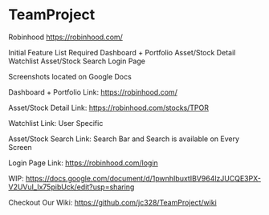 # TeamProject

Robinhood 
https://robinhood.com/

Initial Feature List
Required
Dashboard + Portfolio
Asset/Stock Detail
Watchlist
Asset/Stock Search
Login Page

Screenshots located on Google Docs

Dashboard + Portfolio
Link: https://robinhood.com/ 


Asset/Stock Detail
Link: https://robinhood.com/stocks/TPOR


Watchlist
Link: User Specific

Asset/Stock Search 
Link: Search Bar and Search is available on Every Screen


Login Page
Link: https://robinhood.com/login

WIP: https://docs.google.com/document/d/1pwnhIbuxtIBV964lzJUCQE3PX-V2UVuI_Ix75pibUck/edit?usp=sharing

Checkout Our Wiki: https://github.com/jc328/TeamProject/wiki








